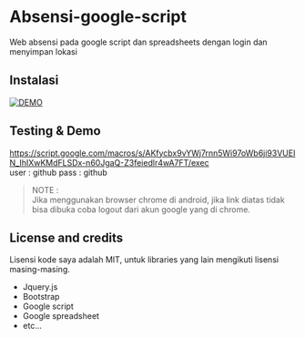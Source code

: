 # Absensi-google-script
Web absensi pada google script dan spreadsheets dengan login dan menyimpan lokasi

## Instalasi
[![DEMO](http://img.youtube.com/vi/l8oBqwMrlaE/0.jpg)](https://youtu.be/l8oBqwMrlaE)


## Testing & Demo
https://script.google.com/macros/s/AKfycbx9vYWj7rnn5Wi97oWb6ji93VUEIN_IhIXwKMdFLSDx-n60JgaQ-Z3feiedlr4wA7FT/exec  
user : github
pass : github

> NOTE :   
> Jika menggunakan browser chrome di android, jika link diatas tidak bisa dibuka coba logout dari akun google yang di chrome.


## License and credits
Lisensi kode saya adalah MIT, untuk libraries yang lain mengikuti lisensi masing-masing.
- Jquery.js
- Bootstrap
- Google script
- Google spreadsheet
- etc...
